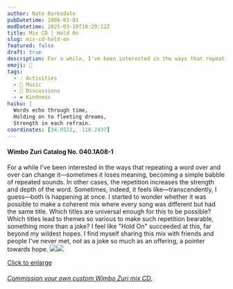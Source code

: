 ```yaml
---
author: Nate Barksdale
pubDatetime: 2008-03-01
modDatetime: 2025-03-10T18:29:12Z
title: Mix CD | Hold On
slug: mix-cd-hold-on
featured: false
draft: true
description: For a while, I've been interested in the ways that repeating a word over and over can change it—sometimes it loses meaning, becoming a simple babble of repeated sounds. In other cases, the repetition increases the strength and depth of the word.
emoji: 🎵
tags:
  - 🎶 Activities
  - 🎵 Music
  - 📖 Discussions
  - ❤️ Kindness
haiku: |
  Words echo through time,  
  Holding on to fleeting dreams,  
  Strength in each refrain.
coordinates: [34.0522, -118.2437]
---
```


#### Wimbo Zuri Catalog No. 040.1A08-1

For a while I've been interested in the ways that repeating a word over and over can change it—sometimes it loses meaning, becoming a simple babble of repeated sounds. In other cases, the repetition increases the strength and depth of the word. Sometimes, indeed, it feels like—transcendently, I guess—both is happening at once. I started to wonder whether it was possible to make a coherent mix where every song was different but had the same title. Which titles are universal enough for this to be possible? Which titles lead to themes so various to make such repetition bearable, something more than a joke? I feel like "Hold On" succeeded at this, far beyond my wildest hopes. I find myself sharing this mix with friends and people I've never met, not as a joke so much as an offering, a pointer towards hope. [![](https://www.natebarksdale.com/wp-content/uploads/portfolio/holdon_260.jpg)](https://www.natebarksdale.com/wp-content/uploads/portfolio/holdon_530.jpg)[![](https://www.natebarksdale.com/wp-content/uploads/portfolio/holdon2_260.jpg)](https://www.natebarksdale.com/wp-content/uploads/portfolio/holdon2_530.jpg)

[Click to enlarge](https://www.natebarksdale.com/wp-content/uploads/portfolio/holdon_530.jpg)

###### [Commission your own custom Wimbo Zuri mix CD.](https://www.natebarksdale.com/?p=342)
